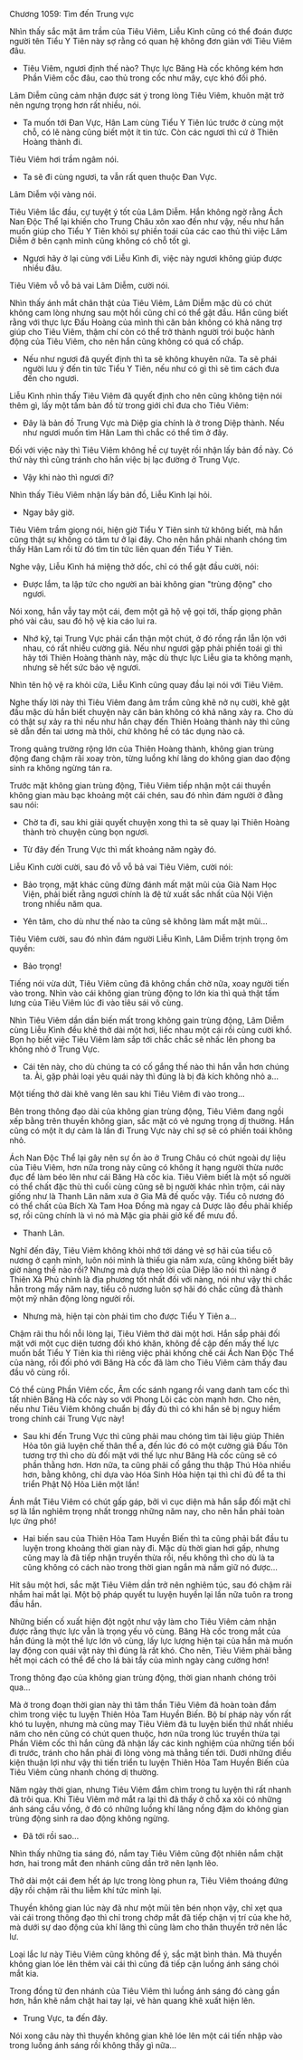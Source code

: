 




Chương 1059: Tìm đến Trung vực


Nhìn thấy sắc mặt âm trầm của Tiêu Viêm, Liễu Kình cũng có thể đoán được người tên Tiểu Y Tiên này sợ rằng có quan hệ không đơn giản với Tiêu Viêm đâu.

- Tiêu Viêm, ngươi định thế nào? Thực lực Băng Hà cốc không kém hơn Phần Viêm cốc đâu, cao thủ trong cốc như mây, cực khó đối phó.

Lâm Diễm cũng cảm nhận được sát ý trong lòng Tiêu Viêm, khuôn mặt trở nên ngưng trọng hơn rất nhiều, nói.

- Ta muốn tới Đan Vực, Hân Lam cùng Tiểu Y Tiên lúc trước ở cùng một chỗ, có lẽ nàng cũng biết một ít tin tức. Còn các ngươi thì cứ ở Thiên Hoàng thành đi.

Tiêu Viêm hơi trầm ngâm nói.

- Ta sẽ đi cùng ngươi, ta vẫn rất quen thuộc Đan Vực.

Lâm Diễm vội vàng nói.

Tiêu Viêm lắc đầu, cự tuyệt ý tốt của Lâm Diễm. Hắn không ngờ rằng Ách Nan Độc Thể lại khiến cho Trung Châu xôn xao đến như vậy, nếu như hắn muốn giúp cho Tiểu Y Tiên khỏi sự phiền toái của các cao thủ thì việc Lâm Diễm ở bên cạnh mình cũng không có chỗ tốt gì.

- Ngươi hãy ở lại cùng với Liễu Kình đi, việc này ngươi không giúp được nhiều đâu.

Tiêu Viêm vỗ vỗ bả vai Lâm Diễm, cười nói.

Nhìn thấy ánh mắt chân thật của Tiêu Viêm, Lâm Diễm mặc dù có chút không cam lòng nhưng sau một hồi cũng chỉ có thể gật đầu. Hắn cũng biết rằng với thực lực Đấu Hoàng của mình thì căn bản không có khả năng trợ giúp cho Tiêu Viêm, thậm chí còn có thể trở thành người trói buộc hành động của Tiêu Viêm, cho nên hắn cũng không có quá cố chấp.

- Nếu như ngươi đã quyết định thì ta sẽ không khuyên nữa. Ta sẽ phái người lưu ý đến tin tức Tiểu Y Tiên, nếu như có gì thì sẽ tìm cách đưa đến cho ngươi.

Liễu Kình nhìn thấy Tiêu Viêm đã quyết định cho nên cũng không tiện nói thêm gì, lấy một tấm bản đồ từ trong giới chỉ đưa cho Tiêu Viêm:

- Đây là bản đồ Trung Vực mà Diệp gia chính là ở trong Diệp thành. Nếu như ngươi muốn tìm Hân Lam thì chắc có thể tìm ở đây.

Đối với việc này thì Tiêu Viêm không hề cự tuyệt rồi nhận lấy bản đồ này. Có thứ này thì cũng tránh cho hắn việc bị lạc đường ở Trung Vực.

- Vậy khi nào thì ngươi đi?

Nhìn thấy Tiêu Viêm nhận lấy bản đồ, Liễu Kình lại hỏi.

- Ngay bây giờ.

Tiêu Viêm trầm giọng nói, hiện giờ Tiểu Y Tiên sinh tử không biết, mà hắn cũng thật sự không có tâm tư ở lại đây. Cho nên hắn phải nhanh chóng tìm thấy Hân Lam rồi từ đó tìm tin tức liên quan đến Tiểu Y Tiên.

Nghe vậy, Liễu Kình há miệng thở dốc, chỉ có thể gật đầu cười, nói:

- Được lắm, ta lập tức cho người an bài không gian "trùng động" cho ngươi.

Nói xong, hắn vẫy tay một cái, đem một gã hộ vệ gọi tới, thấp giọng phân phó vài câu, sau đó hộ vệ kia cáo lui ra.

- Nhớ kỹ, tại Trung Vực phải cẩn thận một chút, ở đó rồng rắn lẫn lộn với nhau, có rất nhiều cường giả. Nếu như ngươi gặp phải phiền toái gì thì hãy tới Thiên Hoàng thành này, mặc dù thực lực Liễu gia ta không mạnh, nhưng sẽ hết sức bảo vệ ngươi.

Nhìn tên hộ vệ ra khỏi cửa, Liễu Kình cũng quay đầu lại nói với Tiêu Viêm.

Nghe thấy lời này thì Tiêu Viêm đang âm trầm cũng khẽ nở nụ cười, khẽ gật đầu mặc dù hắn biết chuyện này căn bản không có khả năng xảy ra. Cho dù có thật sự xảy ra thì nếu như hắn chạy đến Thiên Hoàng thành này thì cũng sẽ dẫn đến tai ương mà thôi, chứ không hề có tác dụng nào cả.

Trong quảng trường rộng lớn của Thiên Hoàng thành, không gian trùng động đang chậm rãi xoay tròn, từng luồng khí lãng do không gian dao động sinh ra không ngừng tán ra.

Trước mặt không gian trùng động, Tiêu Viêm tiếp nhận một cái thuyền không gian màu bạc khoảng một cái chén, sau đó nhìn đám người ở đằng sau nói:

- Chờ ta đi, sau khi giải quyết chuyện xong thì ta sẽ quay lại Thiên Hoàng thành trò chuyện cùng bọn ngươi.

- Từ đây đến Trung Vực thì mất khoảng năm ngày đó.

Liễu Kình cười cười, sau đó vỗ vỗ bả vai Tiêu Viêm, cười nói:

- Bảo trọng, mặt khác cũng đừng đánh mất mặt mũi của Già Nam Học Viện, phải biết rằng ngươi chính là đệ tử xuất sắc nhất của Nội Viện trong nhiều năm qua.

- Yên tâm, cho dù như thế nào ta cũng sẽ không làm mất mặt mũi…

Tiêu Viêm cười, sau đó nhìn đám người Liễu Kình, Lâm Diễm trịnh trọng ôm quyền:

- Bảo trọng!

Tiếng nói vừa dứt, Tiêu Viêm cũng đã không chần chờ nữa, xoay người tiến vào trong. Nhìn vào cái không gian trùng động to lớn kia thì quả thật tấm lưng của Tiêu Viêm lúc đi vào tiêu sái vô cùng.

Nhìn Tiêu Viêm dần dần biến mất trong không gain trùng động, Lâm Diễm cùng Liễu Kình đều khẽ thở dài một hơi, liếc nhau một cái rồi cùng cười khổ. Bọn họ biết việc Tiêu Viêm làm sắp tới chắc chắc sẽ nhấc lên phong ba không nhỏ ở Trung Vực.

- Cái tên này, cho dù chúng ta có cố gắng thế nào thì hắn vẫn hơn chúng ta. Ài, gặp phải loại yêu quái này thì đúng là bị đả kích không nhỏ a…

Một tiếng thở dài khẽ vang lên sau khi Tiêu Viêm đi vào trong…

Bên trong thông đạo dài của không gian trùng động, Tiêu Viêm đang ngồi xếp bằng trên thuyền không gian, sắc mặt có vẻ ngưng trọng dị thường. Hắn cũng có một ít dự cảm là lần đi Trung Vực này chỉ sợ sẽ có phiền toái không nhỏ.

Ách Nan Độc Thể lại gây nên sự ồn ào ở Trung Châu có chút ngoài dự liệu của Tiêu Viêm, hơn nữa trong này cũng có không ít hạng người thừa nước đục để làm béo lên như cái Băng Hà cốc kia. Tiêu Viêm biết là một số người có thể chất đặc thù thì cuối cùng cũng sẽ bị người khác nhìn trộm, cái này giống như là Thanh Lân năm xưa ở Gia Mã đế quốc vậy. Tiểu cô nương đó có thể chất của Bích Xà Tam Hoa Đồng mà ngay cả Dược lão đều phải khiếp sợ, rồi cũng chính là vì nó mà Mặc gia phải giở kế để mưu đồ.

- Thanh Lân.

Nghĩ đến đây, Tiêu Viêm không khỏi nhớ tới dáng vẻ sợ hãi của tiểu cô nương ở cạnh mình, luôn nói mình là thiếu gia năm xưa, cũng không biết bây giờ nàng thế nào rồi? Nhưng mà dựa theo lời của Diệp lão nói thì nàng ở Thiên Xà Phủ chính là địa phương tốt nhất đối với nàng, nói như vậy thì chắc hẳn trong mấy năm nay, tiểu cô nương luôn sợ hãi đó chắc cũng đã thành một mỹ nhân động lòng người rồi.

- Nhưng mà, hiện tại còn phải tìm cho được Tiểu Y Tiên a…

Chậm rãi thu hồi nỗi lòng lại, Tiêu Viêm thở dài một hơi. Hắn sắp phải đối mặt với một cục diện tương đối khó khăn, không đề cập đến mấy thế lực muốn bắt Tiểu Y Tiên kia thì riêng việc phải khống chế cái Ách Nan Độc Thể của nàng, rồi đối phó với Băng Hà cốc đã làm cho Tiêu Viêm cảm thấy đau đầu vô cùng rồi.

Có thể cùng Phần Viêm cốc, Âm cốc sánh ngang rồi vang danh tam cốc thì tất nhiên Băng Hà cốc này so với Phong Lôi các còn mạnh hơn. Cho nên, nếu như Tiêu Viêm không chuẩn bị đầy đủ thì có khi hắn sẽ bị nguy hiểm trong chính cái Trung Vực này!

- Sau khi đến Trung Vực thì cũng phải mau chóng tìm tài liệu giúp Thiên Hỏa tôn giả luyện chế thân thể a, đến lúc đó có một cường giả Đấu Tôn tương trợ thì cho dù đối mặt với thế lực như Băng Hà cốc cũng sẽ có phần thằng hơn. Hơn nữa, ta cũng phải cố gắng thu thập Thú Hỏa nhiều hơn, bằng không, chỉ dựa vào Hóa Sinh Hỏa hiện tại thì chỉ đủ để ta thi triển Phật Nộ Hỏa Liên một lần!

Ánh mắt Tiêu Viêm có chút gấp gáp, bởi vì cục diện mà hắn sắp đối mặt chỉ sợ là lần nghiêm trọng nhất trongg những năm nay, cho nên hắn phải toàn lực ứng phó!

- Hai biến sau của Thiên Hỏa Tam Huyền Biến thì ta cũng phải bắt đầu tu luyện trong khoảng thời gian này đi. Mặc dù thời gian hơi gấp, nhưng cũng may là đã tiếp nhận truyền thừa rồi, nếu không thì cho dù là ta cũng không có cách nào trong thời gian ngắn mà nắm giữ nó được…

Hít sâu một hơi, sắc mặt Tiêu Viêm dần trở nên nghiêm túc, sau đó chậm rãi nhắm hai mắt lại. Một bộ pháp quyết tu luyện huyền lại lần nữa tuôn ra trong đầu hắn.

Những biến cố xuất hiện đột ngột như vậy làm cho Tiêu Viêm cảm nhận được rằng thực lực vẫn là trọng yếu vô cùng. Băng Hà cốc trong mắt của hắn đúng là một thế lực lớn vô cùng, lấy lực lượng hiện tại của hắn mà muốn lay động con quái vật này thì đúng là rất khó. Cho nên, Tiêu Viêm phải bằng hết mọi cách có thể để cho lá bài tẩy của mình ngày càng cường hơn!

Trong thông đạo của không gian trùng động, thời gian nhanh chóng trôi qua…

Mà ở trong đoạn thời gian này thì tâm thần Tiêu Viêm đã hoàn toàn đắm chìm trong việc tu luyện Thiên Hỏa Tam Huyền Biến. Bộ bí pháp này vốn rất khó tu luyện, nhưng mà cũng may Tiêu Viêm đã tu luyện biến thứ nhất nhiều năm cho nên cũng có chút quen thuộc, hơn nữa trong lúc truyền thừa tại Phần Viêm cốc thì hắn cũng đã nhận lấy các kinh nghiệm của những tiền bối đi trước, tránh cho hắn phải đi lòng vòng mà thẳng tiến tới. Dưới những điều kiện thuận lợi như vậy thì tiến triển tu luyện Thiên Hỏa Tam Huyền Biến của Tiêu Viêm cũng nhanh chóng dị thường.

Năm ngày thời gian, nhưng Tiêu Viêm đắm chìm trong tu luyện thì rất nhanh đã trôi qua. Khi Tiêu Viêm mở mắt ra lại thì đã thấy ở chỗ xa xôi có những ánh sáng cầu vồng, ở đó có những luồng khí lãng nồng đậm do không gian trùng động sinh ra dao động không ngừng.

- Đã tới rồi sao…

Nhìn thấy những tia sáng đó, nắm tay Tiêu Viêm cũng đột nhiên nắm chặt hơn, hai trong mắt đen nhánh cũng dần trở nên lạnh lẽo.

Thở dài một cái đem hết áp lực trong lòng phun ra, Tiêu Viêm thoáng đứng dậy rồi chậm rãi thu liễm khí tức mình lại.

Thuyền không gian lúc này đã như một mũi tên bén nhọn vậy, chỉ xẹt qua vài cái trong thông đạo thì chỉ trong chớp mắt đã tiếp chận vị trí của khe hở, mà dưới sự dao động của khí lãng thì cũng làm cho thân thuyền trở nên lắc lư.

Loại lắc lư này Tiêu Viêm cũng không để ý, sắc mặt bình thản. Mà thuyền không gian lóe lên thêm vài cái thì cũng đã tiếp cận luồng ánh sáng chói mắt kia.

Trong đồng tử đen nhánh của Tiêu Viêm thì luồng ánh sáng đó càng gần hơn, hắn khẽ nắm chặt hai tay lại, vẻ hàn quang khẽ xuất hiện lên.

- Trung Vực, ta đến đây.

Nói xong câu này thì thuyền không gian khẽ lóe lên một cái tiến nhập vào trong luồng ánh sáng rồi không thấy gì nữa…




